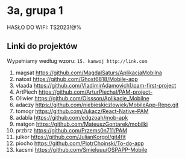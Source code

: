 # 3a, grupa 1

HASŁO DO WIFI: TS2023!@%

## Linki do projektów

Wypełniamy według wzoru:
`15. kamwoj http://link.com`

1. magsat https://github.com/MagdalSaturs/AplikacjaMobilna
2. natost https://github.com/Ghost6818/Mobile-app
3. vlaada https://github.com/VladimirAdamovich1/pam-first-project
4. ArtPiech https://github.com/ArturPiechal/PAM-project-
5. Oliwier https://github.com/Olssson/Aplikacje_Mobilne
6. adaczy https://github.com/niebieskiczlowiek/MobileApp-Repo.git
7. tomogr https://github.com/Jukacz/React-Native-PAM
8. adabla https://github.com/edgzoah/mob-apk
9. matgon https://github.com/MateuszGontarek/mobilki
10. przbrz https://github.com/Przems0n711/PAM
11. julkor https://github.com/JulianKorgol/git4fit
12. piocho https://github.com/PiotrChoinski/To-do-app
13. kacsmi https://github.com/Smieluuu/OSPAPP-Mobile
